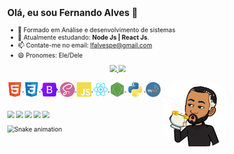 ##    Olá, eu sou Fernando Alves 👋
- 📒 Formado em Análise e desenvolvimento de sistemas
- 🌱 Atualmente estudando:   <strong>Node Js | React Js</strong>.
- 📫 Contate-me no email: lfalvespe@gmail.com
- 😄 Pronomes: Ele/Dele

<div align="center">
  <a href="https://github.com/lfalvespe">
  <img height="180em" src="https://github-readme-stats.vercel.app/api?username=lfalvespe&show_icons=true&theme=dracula&include_all_commits=true&count_private=true"/>
  <img height="180em" src="https://github-readme-stats.vercel.app/api/top-langs/?username=lfalvespe&layout=compact&langs_count=7&theme=dracula"/>
</div>
<div style="display: inline_block"><br>
  <img align="center" alt="lfalves-HTML" height="34" width="34" src="https://raw.githubusercontent.com/devicons/devicon/master/icons/html5/html5-original.svg">
  <img align="center" alt="lfalves-CSS" height="34" width="34" src="https://raw.githubusercontent.com/devicons/devicon/master/icons/css3/css3-original.svg">
  <img align="center" alt="lfalves-Bootstrap" height="40" width="40" src="https://raw.githubusercontent.com/devicons/devicon/master/icons/bootstrap/bootstrap-original.svg">
  <img align="center" alt="lfalves-sass" height="34" width="34" src="sass.png">
  
  <img align="center" alt="lfalves-Js" height="34" width="34" src="https://raw.githubusercontent.com/devicons/devicon/master/icons/javascript/javascript-plain.svg">
  <img align="center" alt="lfalves-React" height="34" width="34" src="https://raw.githubusercontent.com/devicons/devicon/master/icons/react/react-original.svg">
  <img align="center" alt="lfalves-Node" height="34" width="34" src="https://raw.githubusercontent.com/devicons/devicon/master/icons/nodejs/nodejs-plain.svg">
  
  <img align="center" alt="lfalves-Python" height="40" width="40" src="https://raw.githubusercontent.com/devicons/devicon/master/icons/python/python-original.svg">
  <img align="center" alt="lfalves-mysql" height="34" width="34" src="mysql.png">
  
  <img align="right" alt="lfalvespe-pic" height="150" style="border-radius:50px;" src="https://github.com/lfalvespe/lfalvespe/blob/main/cartoon2.png?width=676&height=676">
</div>
  
  ##
 
<div> 
  <a href="https://www.youtube.com/c/Comunica%C3%A7%C3%A3oCPqD" target="_blank"><img src="https://img.shields.io/badge/YouTube-FF0000?style=for-the-badge&logo=youtube&logoColor=white" target="_blank"></a>
  <a href="https://instagram.com/lfalvespe" target="_blank"><img src="https://img.shields.io/badge/-Instagram-%23E4405F?style=for-the-badge&logo=instagram&logoColor=white" target="_blank"></a>
 <a href="https://discord.com" target="_blank"><img src="https://img.shields.io/badge/Discord-7289DA?style=for-the-badge&logo=discord&logoColor=white" target="_blank"></a> 
  <a href = "mailto:lfalvespe@gmail.com"><img src="https://img.shields.io/badge/-Gmail-%23333?style=for-the-badge&logo=gmail&logoColor=white" target="_blank"></a>
  <a href="https://www.linkedin.com/in/fernando-alves-6a410323b/" target="_blank"><img src="https://img.shields.io/badge/-LinkedIn-%230077B5?style=for-the-badge&logo=linkedin&logoColor=white" target="_blank"></a> 
 
  ![Snake animation](https://github.com/lfalvespe/lfalvespe/blob/output/github-contribution-grid-snake.svg)
 
</div>
  
